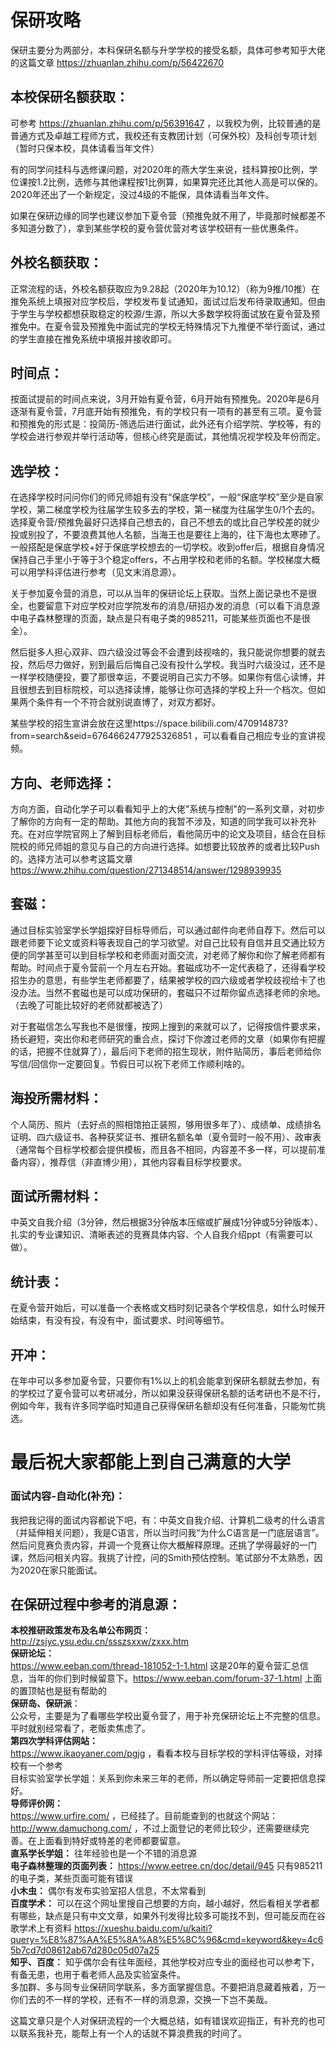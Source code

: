 # 保研攻略
保研主要分为两部分，本科保研名额与升学学校的接受名额，具体可参考知乎大佬的这篇文章 https://zhuanlan.zhihu.com/p/56422670 <br>

## 本校保研名额获取：
可参考 https://zhuanlan.zhihu.com/p/56391647 ，以我校为例，比较普通的是普通方式及卓越工程师方式，我校还有支教团计划（可保外校）及科创专项计划（暂时只保本校，具体请看当年文件）<br>

有的同学问挂科与选修课问题，对2020年的燕大学生来说，挂科算按0比例，学位课按1.2比例，选修与其他课程按1比例算，如果算完还比其他人高是可以保的。2020年还出了一个新规定，没过4级的不能保，具体请看当年文件。<br>

如果在保研边缘的同学也建议参加下夏令营（预推免就不用了，毕竟那时候都差不多知道分数了），拿到某些学校的夏令营优营对考该学校研有一些优惠条件。<br>

## 外校名额获取：
正常流程的话，外校名额获取应为9.28起（2020年为10.12）（称为9推/10推）在推免系统上填报对应学校后，学校发布复试通知，面试过后发布待录取通知。但由于学生与学校都想获取稳定的校源/生源，所以大多数学校将面试放在夏令营及预推免中。在夏令营及预推免中面试完的学校无特殊情况下九推便不举行面试，通过的学生直接在推免系统中填报并接收即可。<br>

## 时间点：
按面试提前的时间点来说，3月开始有夏令营，6月开始有预推免。2020年是6月逐渐有夏令营，7月底开始有预推免，有的学校只有一项有的甚至有三项。夏令营和预推免的形式是：投简历-筛选后进行面试，此外还有介绍学院、学校等，有的学校会进行参观并举行活动等，但核心终究是面试，其他情况视学校及年份而定。<br>

## 选学校：
在选择学校时问问你们的师兄师姐有没有“保底学校”，一般“保底学校”至少是自家学校，第二梯度学校为往届学生较多去的学校，第一梯度为往届学生0/1个去的。选择夏令营/预推免最好只选择自己想去的，自己不想去的或比自己学校差的就少投或别投了，不要浪费其他人名额，当海王也是要往上海的，往下海也太寒碜了。一般搭配是保底学校+好于保底学校想去的一切学校。收到offer后，根据自身情况保持自己手里小于等于3个稳定offers，不占用学校和老师的名额。学校梯度大概可以用学科评估进行参考（见文末消息源）。<br>

关于参加夏令营的消息，可以从当年的保研论坛上获取。当然上面记录也不是很全，也要留意下对应学校对应学院发布的消息/研招办发的消息（可以看下消息源中电子森林整理的页面，缺点是只有电子类的985211，可能某些页面也不是很全）。<br>

然后挺多人担心双非、四六级没过等会不会遭到歧视啥的，我只能说你想要的就去投，然后尽力做好，别到最后后悔自己没有投什么学校。我当时六级没过，还不是一样学校随便投，要了那很幸运，不要说明自己实力不够。如果你有信心读博，并且很想去到目标院校，可以选择读博，能够让你可选择的学校上升一个档次。但如果两个条件有一个不符合就别说直博了，对双方都好。<br>

某些学校的招生宣讲会放在这里https://space.bilibili.com/470914873?from=search&seid=6764662477925326851 ，可以看看自己相应专业的宣讲视频。

## 方向、老师选择：
方向方面，自动化学子可以看看知乎上的大佬"系统与控制"的一系列文章，对初步了解你的方向有一定的帮助。其他方向的我暂不涉及，知道的同学我可以补充补充。在对应学院官网上了解到目标老师后，看他简历中的论文及项目，结合在目标院校的师兄师姐的意见与自己的方向进行选择。如想要比较放养的或者比较Push的。选择方法可以参考这篇文章
https://www.zhihu.com/question/271348514/answer/1298939935<br>

## 套磁：
通过目标实验室学长学姐探好目标导师后，可以通过邮件向老师自荐下。然后可以跟老师要下论文或资料等表现自己的学习欲望。对自己比较有自信并且交通比较方便的同学甚至可以到目标学校和老师面对面交流，对老师了解你和你了解老师都有帮助。时间点于夏令营前一个月左右开始。套磁成功不一定代表稳了，还得看学校招生办的意思，有些学生老师都要了，结果被学校的四六级或者学校歧视给卡了也没办法。当然不套磁也是可以成功保研的，套磁只不过帮你留点选择老师的余地。（去晚了可能比较好的老师就都被选了）<br>

对于套磁信怎么写我也不是很懂，按网上搜到的来就可以了，记得按信件要求来，扬长避短，突出你和老师研究的重合点，探讨下你渡过老师的文章（如果你有把握的话，把握不住就算了），最后问下老师的招生现状，附件贴简历，事后老师给你写信/回信你一定要回复。节假日可以祝下老师工作顺利啥的。

## 海投所需材料：
个人简历、照片（去好点的照相馆拍正装照，够用很多年了）、成绩单、成绩排名证明、四六级证书、各种获奖证书、推研名额名单（夏令营时一般不用）、政审表（通常每个目标学校都会提供模板，而且各不相同，内容差不多一样，可以提前准备内容），推荐信（非直博少用），其他内容看目标学校要求。

## 面试所需材料：
中英文自我介绍（3分钟，然后根据3分钟版本压缩或扩展成1分钟或5分钟版本）、扎实的专业课知识、清晰表述的竞赛具体内容、个人自我介绍ppt（有需要可以做）。

## 统计表：
在夏令营开始后，可以准备一个表格或文档时刻记录各个学校信息，如什么时候开始结束，有没有投，有没有中，面试要求、时间等细节。

## 开冲：
在年中可以多参加夏令营，只要你有1%以上的机会能拿到保研名额就去参加，有的学校过了夏令营可以考研减分，所以如果没获得保研名额的话考研也不是不行，例如今年，我有许多同学临时知道自己获得保研名额却没有任何准备，只能匆忙挑选。

# 最后祝大家都能上到自己满意的大学

### 面试内容-自动化(补充)：
我把我记得的面试内容都说下吧，有：中英文自我介绍、计算机二级考的什么语言（并延伸相关问题），我是C语言，所以当时问我“为什么C语言是一门底层语言”。然后问竞赛负责内容，并调一个竞赛让你大概解释原理。还挑了学得最好的一门课，然后问相关内容。我挑了计控，问的Smith预估控制。笔试部分不太熟悉，因为2020在家只能面试。

## 在保研过程中参考的消息源：
**本校推研政策发布及名单公布网页：**<br> http://zsjyc.ysu.edu.cn/ssszsxxw/zxxx.htm <br>
**保研论坛：**<br> https://www.eeban.com/thread-181052-1-1.html  这是20年的夏令营汇总信息，当年的你们到时候留意下。https://www.eeban.com/forum-37-1.html 上面的置顶帖也是挺有帮助的<br>
**保研岛、保研派**：<br>公众号，主要是为了看哪些学校出夏令营了，用于补充保研论坛上不完整的信息。平时就别经常看了，老贩卖焦虑了。<br>
**第四次学科评估网站：**<br>https://www.ikaoyaner.com/pgjg ，看看本校与目标学校的学科评估等级，对择校有一个参考<br>
目标实验室学长学姐：关系到你未来三年的老师，所以确定导师前一定要把信息探好。<br>
**导师评价网：**<br>https://www.urfire.com/ ，已经挂了。目前能查到的也就这个网站：http://www.damuchong.com/ ，不过上面登记的老师比较少，还需要继续完善。在上面看到特好或特差的老师都要留意。<br>
**直系学长学姐：** 往年经验也是一个不错的消息源<br>
**电子森林整理的页面列表：** https://www.eetree.cn/doc/detail/945 只有985211的电子类，某些页面可能有错误<br>
**小木虫：** 偶尔有发布实验室招人信息，不太常看到<br>
**百度学术：** 可以在这个网址里搜自己想要的方向，越小越好，然后看相关学者都有哪些，缺点是只有中文文章，如果外刊发得比较多可能找不到，但可能反而在谷歌学术上有资料 https://xueshu.baidu.com/u/kaiti?query=%E8%87%AA%E5%8A%A8%E5%8C%96&cmd=keyword&key=4c65b7cd7d08612ab67d280c05d07a25<br>
**知乎、百度：** 知乎偶尔会有往年面经，其他学校对应专业的面经也可以参考下，有备无患，也用于看老师人品及实验室条件。<br>
多加群、多与同专业保研同学联系，多方面掌握信息。不要把消息藏着掖着，万一你们去的不一样的学校，还有不一样的消息源，交换一下岂不美哉。<br>

这篇文章只是个人对保研流程的一个大概总结，如有错误欢迎指正，有补充的也可以联系我补充，能帮上有一个人的话就不算浪费我的时间了。
